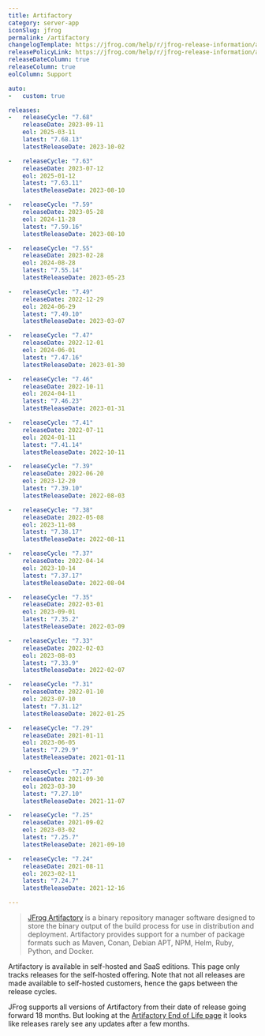 ```yaml
---
title: Artifactory
category: server-app
iconSlug: jfrog
permalink: /artifactory
changelogTemplate: https://jfrog.com/help/r/jfrog-release-information/artifactory-__RELEASE_CYCLE__
releasePolicyLink: https://jfrog.com/help/r/jfrog-release-information/artifactory-end-of-life
releaseDateColumn: true
releaseColumn: true
eolColumn: Support

auto:
-   custom: true

releases:
-   releaseCycle: "7.68"
    releaseDate: 2023-09-11
    eol: 2025-03-11
    latest: "7.68.13"
    latestReleaseDate: 2023-10-02

-   releaseCycle: "7.63"
    releaseDate: 2023-07-12
    eol: 2025-01-12
    latest: "7.63.11"
    latestReleaseDate: 2023-08-10

-   releaseCycle: "7.59"
    releaseDate: 2023-05-28
    eol: 2024-11-28
    latest: "7.59.16"
    latestReleaseDate: 2023-08-10

-   releaseCycle: "7.55"
    releaseDate: 2023-02-28
    eol: 2024-08-28
    latest: "7.55.14"
    latestReleaseDate: 2023-05-23

-   releaseCycle: "7.49"
    releaseDate: 2022-12-29
    eol: 2024-06-29
    latest: "7.49.10"
    latestReleaseDate: 2023-03-07

-   releaseCycle: "7.47"
    releaseDate: 2022-12-01
    eol: 2024-06-01
    latest: "7.47.16"
    latestReleaseDate: 2023-01-30

-   releaseCycle: "7.46"
    releaseDate: 2022-10-11
    eol: 2024-04-11
    latest: "7.46.23"
    latestReleaseDate: 2023-01-31

-   releaseCycle: "7.41"
    releaseDate: 2022-07-11
    eol: 2024-01-11
    latest: "7.41.14"
    latestReleaseDate: 2022-10-11

-   releaseCycle: "7.39"
    releaseDate: 2022-06-20
    eol: 2023-12-20
    latest: "7.39.10"
    latestReleaseDate: 2022-08-03

-   releaseCycle: "7.38"
    releaseDate: 2022-05-08
    eol: 2023-11-08
    latest: "7.38.17"
    latestReleaseDate: 2022-08-11

-   releaseCycle: "7.37"
    releaseDate: 2022-04-14
    eol: 2023-10-14
    latest: "7.37.17"
    latestReleaseDate: 2022-08-04

-   releaseCycle: "7.35"
    releaseDate: 2022-03-01
    eol: 2023-09-01
    latest: "7.35.2"
    latestReleaseDate: 2022-03-09

-   releaseCycle: "7.33"
    releaseDate: 2022-02-03
    eol: 2023-08-03
    latest: "7.33.9"
    latestReleaseDate: 2022-02-07

-   releaseCycle: "7.31"
    releaseDate: 2022-01-10
    eol: 2023-07-10
    latest: "7.31.12"
    latestReleaseDate: 2022-01-25

-   releaseCycle: "7.29"
    releaseDate: 2021-01-11
    eol: 2023-06-05
    latest: "7.29.9"
    latestReleaseDate: 2021-01-11

-   releaseCycle: "7.27"
    releaseDate: 2021-09-30
    eol: 2023-03-30
    latest: "7.27.10"
    latestReleaseDate: 2021-11-07

-   releaseCycle: "7.25"
    releaseDate: 2021-09-02
    eol: 2023-03-02
    latest: "7.25.7"
    latestReleaseDate: 2021-09-10

-   releaseCycle: "7.24"
    releaseDate: 2021-08-11
    eol: 2023-02-11
    latest: "7.24.7"
    latestReleaseDate: 2021-12-16

---
```


> [JFrog Artifactory](https://jfrog.com/artifactory/) is a binary repository manager software
> designed to store the binary output of the build process for use in distribution and deployment.
> Artifactory provides support for a number of package formats such as Maven, Conan, Debian APT,
> NPM, Helm, Ruby, Python, and Docker.

Artifactory is available in self-hosted and SaaS editions. This page only tracks releases for the
self-hosted offering. Note that not all releases are made available to self-hosted customers, hence
the gaps between the release cycles.

JFrog supports all versions of Artifactory from their date of release going forward 18 months. But
looking at the [Artifactory End of Life page](https://jfrog.com/help/r/jfrog-release-information/artifactory-end-of-life)
it looks like releases rarely see any updates after a few months.
